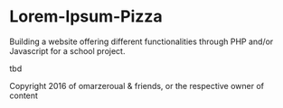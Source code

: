 # Lorem-Ipsum-Pizza
Building a website offering different functionalities through PHP and/or Javascript for a school project.

tbd

Copyright 2016 of omarzeroual & friends, or the respective owner of content

